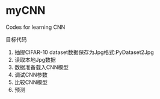 # myCNN
Codes for learning CNN

目标代码

1. 抽提CIFAR-10 dataset数据保存为Jpg格式:PyDataset2Jpg
2. 读取本地Jpg数据
3. 数据准备载入CNN模型
4. 调试CNN参数
5. 比较CNN模型
6. 预测
